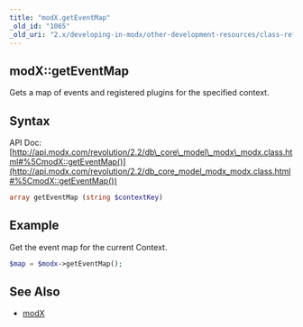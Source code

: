 ```yaml
---
title: "modX.getEventMap"
_old_id: "1065"
_old_uri: "2.x/developing-in-modx/other-development-resources/class-reference/modx/modx.geteventmap"
---
```


## modX::getEventMap

Gets a map of events and registered plugins for the specified context.

## Syntax

API Doc: [http://api.modx.com/revolution/2.2/db\_core\_model\_modx\_modx.class.html#%5CmodX::getEventMap()](http://api.modx.com/revolution/2.2/db_core_model_modx_modx.class.html#%5CmodX::getEventMap())

``` php
array getEventMap (string $contextKey)
```

## Example

Get the event map for the current Context.

``` php
$map = $modx->getEventMap();
```

## See Also

- [modX](extending-modx/core-model/modx "modX")